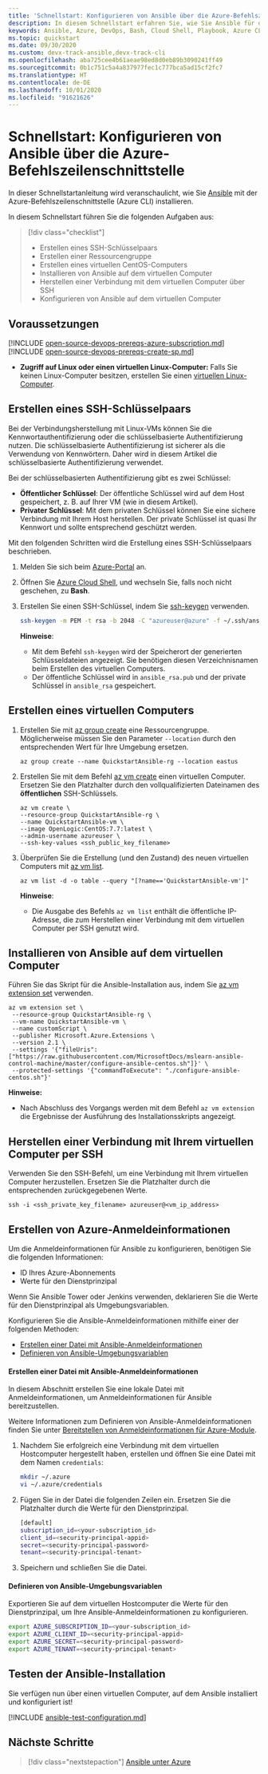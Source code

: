 ```yaml
---
title: 'Schnellstart: Konfigurieren von Ansible über die Azure-Befehlszeilenschnittstelle'
description: In diesem Schnellstart erfahren Sie, wie Sie Ansible für die Verwaltung von Azure-Ressourcen unter Ubuntu, CentOS und SLES installieren und konfigurieren.
keywords: Ansible, Azure, DevOps, Bash, Cloud Shell, Playbook, Azure CLI
ms.topic: quickstart
ms.date: 09/30/2020
ms.custom: devx-track-ansible,devx-track-cli
ms.openlocfilehash: aba725cee4b61aeae98ed8d0eb89b3090241ff49
ms.sourcegitcommit: 0b1c751c5a4a837977fec1c777bca5ad15cf2fc7
ms.translationtype: HT
ms.contentlocale: de-DE
ms.lasthandoff: 10/01/2020
ms.locfileid: "91621626"
---
```

# <a name="quickstart-configure-ansible-using-azure-cli"></a>Schnellstart: Konfigurieren von Ansible über die Azure-Befehlszeilenschnittstelle

In dieser Schnellstartanleitung wird veranschaulicht, wie Sie [Ansible](https://docs.ansible.com/) mit der Azure-Befehlszeilenschnittstelle (Azure CLI) installieren.

In diesem Schnellstart führen Sie die folgenden Aufgaben aus:

> [!div class="checklist"]
> * Erstellen eines SSH-Schlüsselpaars
> * Erstellen einer Ressourcengruppe
> * Erstellen eines virtuellen CentOS-Computers 
> * Installieren von Ansible auf dem virtuellen Computer
> * Herstellen einer Verbindung mit dem virtuellen Computer über SSH
> * Konfigurieren von Ansible auf dem virtuellen Computer

## <a name="prerequisites"></a>Voraussetzungen

[!INCLUDE [open-source-devops-prereqs-azure-subscription.md](../includes/open-source-devops-prereqs-azure-subscription.md)]
[!INCLUDE [open-source-devops-prereqs-create-sp.md](../includes/open-source-devops-prereqs-create-service-principal.md)]
- **Zugriff auf Linux oder einen virtuellen Linux-Computer:** Falls Sie keinen Linux-Computer besitzen, erstellen Sie einen [virtuellen Linux-Computer](/azure/virtual-network/quick-create-cli).

## <a name="create-an-ssh-key-pair"></a>Erstellen eines SSH-Schlüsselpaars

Bei der Verbindungsherstellung mit Linux-VMs können Sie die Kennwortauthentifizierung oder die schlüsselbasierte Authentifizierung nutzen. Die schlüsselbasierte Authentifizierung ist sicherer als die Verwendung von Kennwörtern. Daher wird in diesem Artikel die schlüsselbasierte Authentifizierung verwendet.

Bei der schlüsselbasierten Authentifizierung gibt es zwei Schlüssel:

- **Öffentlicher Schlüssel**: Der öffentliche Schlüssel wird auf dem Host gespeichert, z. B. auf Ihrer VM (wie in diesem Artikel).
- **Privater Schlüssel**: Mit dem privaten Schlüssel können Sie eine sichere Verbindung mit Ihrem Host herstellen. Der private Schlüssel ist quasi Ihr Kennwort und sollte entsprechend geschützt werden.
        
Mit den folgenden Schritten wird die Erstellung eines SSH-Schlüsselpaars beschrieben.

1. Melden Sie sich beim [Azure-Portal](https://portal.azure.com) an.

1. Öffnen Sie [Azure Cloud Shell](/azure/cloud-shell/overview), und wechseln Sie, falls noch nicht geschehen, zu **Bash**.

1. Erstellen Sie einen SSH-Schlüssel, indem Sie [ssh-keygen](https://www.ssh.com/ssh/keygen/) verwenden.

    ```bash
    ssh-keygen -m PEM -t rsa -b 2048 -C "azureuser@azure" -f ~/.ssh/ansible_rsa -N ""
    ```

    **Hinweise**:

    - Mit dem Befehl `ssh-keygen` wird der Speicherort der generierten Schlüsseldateien angezeigt. Sie benötigen diesen Verzeichnisnamen beim Erstellen des virtuellen Computers.
    - Der öffentliche Schlüssel wird in `ansible_rsa.pub` und der private Schlüssel in `ansible_rsa` gespeichert.

## <a name="create-a-virtual-machine"></a>Erstellen eines virtuellen Computers

1. Erstellen Sie mit [az group create](/cli/azure/group#az-group-create) eine Ressourcengruppe. Möglicherweise müssen Sie den Parameter `--location` durch den entsprechenden Wert für Ihre Umgebung ersetzen.

    ```azurecli
    az group create --name QuickstartAnsible-rg --location eastus
    ```

1. Erstellen Sie mit dem Befehl [az vm create](/cli/azure/vm#az-vm-create) einen virtuellen Computer. Ersetzen Sie den Platzhalter durch den vollqualifizierten Dateinamen des **öffentlichen** SSH-Schlüssels.

    ```azurecli
    az vm create \
    --resource-group QuickstartAnsible-rg \
    --name QuickstartAnsible-vm \
    --image OpenLogic:CentOS:7.7:latest \
    --admin-username azureuser \
    --ssh-key-values <ssh_public_key_filename>
    ```

1. Überprüfen Sie die Erstellung (und den Zustand) des neuen virtuellen Computers mit [az vm list](/cli/azure/vm#az-vm-list).

    ```azurecli
    az vm list -d -o table --query "[?name=='QuickstartAnsible-vm']"
    ```

    **Hinweise**:

    - Die Ausgabe des Befehls `az vm list` enthält die öffentliche IP-Adresse, die zum Herstellen einer Verbindung mit dem virtuellen Computer per SSH genutzt wird.

## <a name="install-ansible-on-the-virtual-machine"></a>Installieren von Ansible auf dem virtuellen Computer

Führen Sie das Skript für die Ansible-Installation aus, indem Sie [az vm extension set](/cli/azure/vm/extension?#az-vm-extension-set) verwenden.

```azurecli
az vm extension set \
 --resource-group QuickstartAnsible-rg \
 --vm-name QuickstartAnsible-vm \
 --name customScript \
 --publisher Microsoft.Azure.Extensions \
 --version 2.1 \
 --settings '{"fileUris":["https://raw.githubusercontent.com/MicrosoftDocs/mslearn-ansible-control-machine/master/configure-ansible-centos.sh"]}' \
 --protected-settings '{"commandToExecute": "./configure-ansible-centos.sh"}'
```

**Hinweise:**

- Nach Abschluss des Vorgangs werden mit dem Befehl `az vm extension` die Ergebnisse der Ausführung des Installationsskripts angezeigt.

## <a name="connect-to-your-virtual-machine-via-ssh"></a>Herstellen einer Verbindung mit Ihrem virtuellen Computer per SSH

Verwenden Sie den SSH-Befehl, um eine Verbindung mit Ihrem virtuellen Computer herzustellen. Ersetzen Sie die Platzhalter durch die entsprechenden zurückgegebenen Werte.

```azurecli
ssh -i <ssh_private_key_filename> azureuser@<vm_ip_address>
```

## <a name="create-azure-credentials"></a>Erstellen von Azure-Anmeldeinformationen

Um die Anmeldeinformationen für Ansible zu konfigurieren, benötigen Sie die folgenden Informationen:

* ID Ihres Azure-Abonnements
* Werte für den Dienstprinzipal

Wenn Sie Ansible Tower oder Jenkins verwenden, deklarieren Sie die Werte für den Dienstprinzipal als Umgebungsvariablen.

Konfigurieren Sie die Ansible-Anmeldeinformationen mithilfe einer der folgenden Methoden:

- [Erstellen einer Datei mit Ansible-Anmeldeinformationen](#file-credentials)
- [Definieren von Ansible-Umgebungsvariablen](#env-credentials)

#### <a name="span-idfile-credentials-create-ansible-credentials-file"></a><span id="file-credentials"/> Erstellen einer Datei mit Ansible-Anmeldeinformationen

In diesem Abschnitt erstellen Sie eine lokale Datei mit Anmeldeinformationen, um Anmeldeinformationen für Ansible bereitzustellen.

Weitere Informationen zum Definieren von Ansible-Anmeldeinformationen finden Sie unter [Bereitstellen von Anmeldeinformationen für Azure-Module](https://docs.ansible.com/ansible/guide_azure.html#providing-credentials-to-azure-modules).

1. Nachdem Sie erfolgreich eine Verbindung mit dem virtuellen Hostcomputer hergestellt haben, erstellen und öffnen Sie eine Datei mit dem Namen `credentials`:

    ```bash
    mkdir ~/.azure
    vi ~/.azure/credentials
    ```

1. Fügen Sie in der Datei die folgenden Zeilen ein. Ersetzen Sie die Platzhalter durch die Werte für den Dienstprinzipal.

    ```bash
    [default]
    subscription_id=<your-subscription_id>
    client_id=<security-principal-appid>
    secret=<security-principal-password>
    tenant=<security-principal-tenant>
    ```

1. Speichern und schließen Sie die Datei.

#### <a name="span-idenv-credentialsdefine-ansible-environment-variables"></a><span id="env-credentials"/>Definieren von Ansible-Umgebungsvariablen

Exportieren Sie auf dem virtuellen Hostcomputer die Werte für den Dienstprinzipal, um Ihre Ansible-Anmeldeinformationen zu konfigurieren.

```bash
export AZURE_SUBSCRIPTION_ID=<your-subscription_id>
export AZURE_CLIENT_ID=<security-principal-appid>
export AZURE_SECRET=<security-principal-password>
export AZURE_TENANT=<security-principal-tenant>
```

## <a name="test-ansible-installation"></a>Testen der Ansible-Installation

Sie verfügen nun über einen virtuellen Computer, auf dem Ansible installiert und konfiguriert ist!

[!INCLUDE [ansible-test-configuration.md](includes/ansible-test-configuration.md)]

## <a name="next-steps"></a>Nächste Schritte

> [!div class="nextstepaction"]
> [Ansible unter Azure](./index.yml)